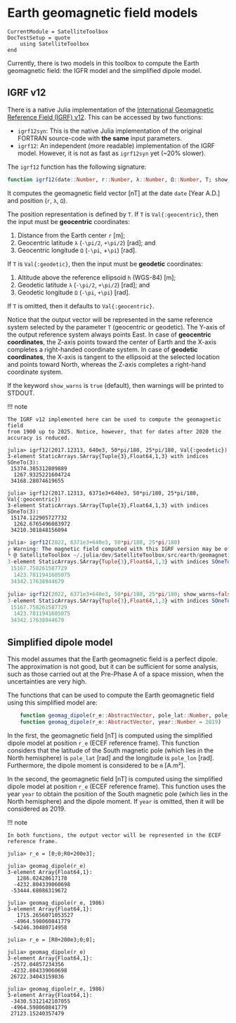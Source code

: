 Earth geomagnetic field models
==============================

```@meta
CurrentModule = SatelliteToolbox
DocTestSetup = quote
    using SatelliteToolbox
end
```

Currently, there is two models in this toolbox to compute the Earth geomagnetic
field: the IGFR model and the simplified dipole model.

## IGRF v12

There is a native Julia implementation of the [International Geomagnetic
Reference Field (IGRF) v12](https://www.ngdc.noaa.gov/IAGA/vmod/igrf.html). This
can be accessed by two functions:

* `igrf12syn`: This is the native Julia implementation of the original FORTRAN
  source-code with **the same** input parameters.
* `igrf12`: An independent (more readable) implementation of the IGRF model.
  However, it is not as fast as `igrf12syn` yet (~20% slower).

The `igrf12` function has the following signature:

```julia
function igrf12(date::Number, r::Number, λ::Number, Ω::Number, T; show_warns = true)
```

It computes the geomagnetic field vector [nT] at the date `date` [Year A.D.] and
position (`r`, `λ`, `Ω`).

The position representation is defined by `T`. If `T` is `Val{:geocentric}`,
then the input must be **geocentric** coordinates:

1. Distance from the Earth center `r` \[m];
1. Geocentric latitude `λ` (``-\pi/2``, ``+\pi/2``) \[rad]; and
2. Geocentric longitude `Ω` (``-\pi``, +``\pi``) \[rad].

If `T` is `Val{:geodetic}`, then the input must be **geodetic**
coordinates:

1. Altitude above the reference ellipsoid `h` (WGS-84) \[m];
2. Geodetic latitude `λ` (``-\pi/2``, ``+\pi/2``) \[rad]; and
3. Geodetic longitude `Ω` (``-\pi``, ``+\pi``) \[rad].

If `T` is omitted, then it defaults to `Val{:geocentric}`.

Notice that the output vector will be represented in the same reference system
selected by the parameter `T` (geocentric or geodetic). The Y-axis of the output
reference system always points East. In case of **geocentric coordinates**, the
Z-axis points toward the center of Earth and the X-axis completes a right-handed
coordinate system. In case of **geodetic coordinates**, the X-axis is tangent to
the ellipsoid at the selected location and points toward North, whereas the
Z-axis completes a right-hand coordinate system.

If the keyword `show_warns` is `true` (default), then warnings will be printed
to STDOUT.

!!! note

    The IGRF v12 implemented here can be used to compute the geomagnetic field
    from 1900 up to 2025. Notice, however, that for dates after 2020 the
    accuracy is reduced.

```jldoctest
julia> igrf12(2017.12313, 640e3, 50*pi/180, 25*pi/180, Val{:geodetic})
3-element StaticArrays.SArray{Tuple{3},Float64,1,3} with indices SOneTo(3):
 15374.385312809889
  1267.9325221604724
 34168.28074619655

julia> igrf12(2017.12313, 6371e3+640e3, 50*pi/180, 25*pi/180, Val{:geocentric})
3-element StaticArrays.SArray{Tuple{3},Float64,1,3} with indices SOneTo(3):
 15174.122905727732
  1262.6765496083972
 34210.301848156094
```

```julia
julia> igrf12(2022, 6371e3+640e3, 50*pi/180, 25*pi/180)
┌ Warning: The magnetic field computed with this IGRF version may be of reduced accuracy for years greater than 2020.
└ @ SatelliteToolbox ~/.julia/dev/SatelliteToolbox/src/earth/geomagnetic_field_models/igrf.jl:99
3-element StaticArrays.SArray{Tuple{3},Float64,1,3} with indices SOneTo(3):
 15167.758261587729
  1423.7811941605075
 34342.17638944679

julia> igrf12(2022, 6371e3+640e3, 50*pi/180, 25*pi/180; show_warns=false)
3-element StaticArrays.SArray{Tuple{3},Float64,1,3} with indices SOneTo(3):
 15167.758261587729
  1423.7811941605075
 34342.17638944679
```

## Simplified dipole model

This model assumes that the Earth geomagnetic field is a perfect dipole. The
approximation is not good, but it can be sufficient for some analysis, such as
those carried out at the Pre-Phase A of a space mission, when the uncertainties
are very high.

The functions that can be used to compute the Earth geomagnetic field using this
simplified model are:

```julia
    function geomag_dipole(r_e::AbstractVector, pole_lat::Number, pole_lon::Number, m::Number)
    function geomag_dipole(r_e::AbstractVector, year::Number = 2019)
```

In the first, the geomagnetic field \[nT] is computed using the simplified
dipole model at position `r_e` (ECEF reference frame). This function considers
that the latitude of the South magnetic pole (which lies in the North
hemisphere) is `pole_lat` [rad] and the longitude is `pole_lon` [rad].
Furthermore, the dipole moment is considered to be `m` [A.m²].

In the second, the geomagnetic field \[nT] is computed using the simplified
dipole model at position `r_e` (ECEF reference frame). This function uses the
year `year` to obtain the position of the South magnetic pole (which lies in the
North hemisphere) and the dipole moment. If `year` is omitted, then it will be
considered as 2019.

!!! note

    In both functions, the output vector will be represented in the ECEF
    reference frame.

```jldoctest
julia> r_e = [0;0;R0+200e3];

julia> geomag_dipole(r_e)
3-element Array{Float64,1}:
   1286.02428617178
  -4232.804339060698
 -53444.68086319672

julia> geomag_dipole(r_e, 1986)
3-element Array{Float64,1}:
   1715.2656071053527
  -4964.598060841779
 -54246.30480714958

julia> r_e = [R0+200e3;0;0];

julia> geomag_dipole(r_e)
3-element Array{Float64,1}:
 -2572.04857234356
 -4232.804339060698
 26722.34043159836

julia> geomag_dipole(r_e, 1986)
3-element Array{Float64,1}:
 -3430.5312142107055
 -4964.598060841779
 27123.15240357479
```
